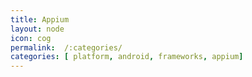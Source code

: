 ```yaml
---
title: Appium
layout: node
icon: cog
permalink:  /:categories/
categories: [ platform, android, frameworks, appium]
---
```

